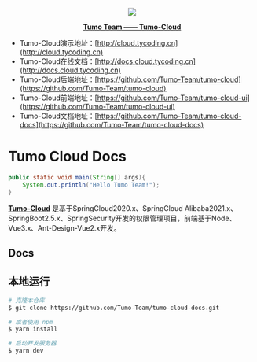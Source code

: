 <p align="center">
    <img src="http://tycoding.cn/imgs/MIK-WxRzP9.png" />
</p>
<p align="center">
    <a href="https://github.com/Tumo-Team" target="_blank">
        <strong>Tumo Team —— Tumo-Cloud</strong>
    </a>
</p>


- Tumo-Cloud演示地址：[http://cloud.tycoding.cn](http://cloud.tycoding.cn)
- Tumo-Cloud在线文档：[http://docs.cloud.tycoding.cn](http://docs.cloud.tycoding.cn)
- Tumo-Cloud后端地址：[https://github.com/Tumo-Team/tumo-cloud](https://github.com/Tumo-Team/tumo-cloud)
- Tumo-Cloud前端地址：[https://github.com/Tumo-Team/tumo-cloud-ui](https://github.com/Tumo-Team/tumo-cloud-ui)
- Tumo-Cloud文档地址：[https://github.com/Tumo-Team/tumo-cloud-docs](https://github.com/Tumo-Team/tumo-cloud-docs)


# Tumo Cloud Docs

```java
public static void main(String[] args){
    System.out.println("Hello Tumo Team!");
}
```

**[Tumo-Cloud](https://github.com/Tumo-Team/tumo-cloud)** 是基于SpringCloud2020.x、SpringCloud Alibaba2021.x、SpringBoot2.5.x、SpringSecurity开发的权限管理项目，前端基于Node、Vue3.x、Ant-Design-Vue2.x开发。

## Docs

## 本地运行

```bash
# 克隆本仓库
$ git clone https://github.com/Tumo-Team/tumo-cloud-docs.git

# 或者使用 npm
$ yarn install

# 启动开发服务器
$ yarn dev
```
